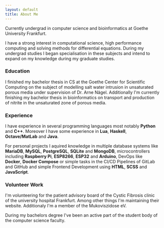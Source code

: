 ```yaml
---
layout: default
title: About Me
---
```

Currently undergrad in computer science and bioinformatics at Goethe University Frankfurt.

I have a strong interest in computational science, high performance computing and solving methods for differential equations. During my undergrad studies I began specialisation in these subjects and intend to expand on my knowledge during my graduate studies.

### Education
I finished my bachelor thesis in CS at the Goethe Center for Scientific Computing on the subject of modelling salt water intrusion in unsaturated porous media under supervision of Dr. Arne Nägel.
Additionally I'm currently finishing my bachelor thesis in bioinformatics on transport and production of nitrite in the unsaturated zone of porous media.

### Experience
I have experience in several programming languages most notably **Python** and **C++**. Moreover I have some experience in **Lua**, **Haskell**, **Octave/MatLab** and **Java**.

For personal projects I aquired knowledge in multiple database systems like **MariaDB**, **MySQL**, **PostgreSQL**, **SQLite** and **MongoDB**, microcontrollers including **Raspberry Pi**, **ESP8266**, **ESP32** and **Arduino**, DevOps like **Docker**, **Docker Compose** or simple tasks in the CI/CD Pipelines of GitLab and GitHub and simple Frontend Development using **HTML**, **SCSS** and **JavaScript**.

### Volunteer Work
I'm volunteering for the patient advisory board of the Cystic Fibrosis clinic of the university hospital Frankfurt. Among other things I'm maintaining their website.
Additionaly I'm a member of the Mukoviszidose eV.

During my bachelors degree I've been an active part of the student body of the computer science faculty.
